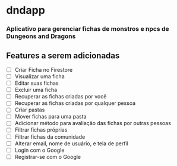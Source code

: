 # dndapp

### Aplicativo para gerenciar fichas de monstros e npcs de Dungeons and Dragons

## Features a serem adicionadas
 - [ ] Criar Ficha no Firestore
 - [ ] Visualizar uma ficha
 - [ ] Editar suas fichas
 - [ ] Excluir uma ficha
 - [ ] Recuperar as fichas criadas por você
 - [ ] Recuperar as fichas criadas por qualquer pessoa
 - [ ] Criar pastas
 - [ ] Mover fichas para uma pasta
 - [ ] Adicionar método para avaliação das fichas por outras pessoas
 - [ ] Filtrar fichas próprias
 - [ ] Filtrar fichas da comunidade
 - [ ] Alterar email, nome de usuário, e tela de perfil
 - [ ] Login com o Google
 - [ ] Registrar-se com o Google